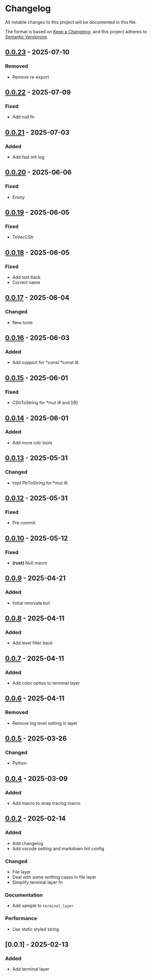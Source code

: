 # Changelog

All notable changes to this project will be documented in this file.

The format is based on [Keep a Changelog](https://keepachangelog.com/en/1.0.0/),
and this project adheres to [Semantic Versioning](https://semver.org/spec/v2.0.0.html).

## [0.0.23] - 2025-07-10

### Removed

- Remove re-export

## [0.0.22] - 2025-07-09

### Fixed

- Add null fn

## [0.0.21] - 2025-07-03

### Added

- Add fast init log

## [0.0.20] - 2025-06-06

### Fixed

- Envoy

## [0.0.19] - 2025-06-05

### Fixed

- ToVecCStr

## [0.0.18] - 2025-06-05

### Fixed

- Add test back
- Correct name

## [0.0.17] - 2025-06-04

### Changed

- New tools

## [0.0.16] - 2025-06-03

### Added

- Add support for *const *const i8

## [0.0.15] - 2025-06-01

### Fixed

- CStrToString for *mut i8 and [i8]

## [0.0.14] - 2025-06-01

### Added

- Add more cstr tools

## [0.0.13] - 2025-05-31

### Changed

- Impl PtrToString for *mut i8

## [0.0.12] - 2025-05-31

### Fixed

- Pre commit

## [0.0.10] - 2025-05-12

### Fixed

- **(rust)** Null macro

## [0.0.9] - 2025-04-21

### Added

- Initial renovate bot

## [0.0.8] - 2025-04-11

### Added

- Add level filter back

## [0.0.7] - 2025-04-11

### Added

- Add color option to terminal layer

## [0.0.6] - 2025-04-11

### Removed

- Remove log level setting in layer

## [0.0.5] - 2025-03-26

### Changed

- Python

## [0.0.4] - 2025-03-09

### Added

- Add macro to wrap tracing macro

## [0.0.2] - 2025-02-14

### Added

- Add changelog
- Add vscode setting and markdown lint config

### Changed

- File layer
- Deal with some writting cases in file layer
- Simplify terminal layer fn

### Documentation

- Add sample to `terminal_layer`

### Performance

- Use static styled string

## [0.0.1] - 2025-02-13

### Added

- Add terminal layer

[0.0.23]: https://github.com///compare/v0.0.22..v0.0.23
[0.0.22]: https://github.com///compare/v0.0.21..v0.0.22
[0.0.21]: https://github.com///compare/v0.0.20..v0.0.21
[0.0.20]: https://github.com///compare/v0.0.19..v0.0.20
[0.0.19]: https://github.com///compare/v0.0.18..v0.0.19
[0.0.18]: https://github.com///compare/v0.0.17..v0.0.18
[0.0.17]: https://github.com///compare/v0.0.16..v0.0.17
[0.0.16]: https://github.com///compare/v0.0.15..v0.0.16
[0.0.15]: https://github.com///compare/v0.0.14..v0.0.15
[0.0.14]: https://github.com///compare/v0.0.13..v0.0.14
[0.0.13]: https://github.com///compare/v0.0.12..v0.0.13
[0.0.12]: https://github.com///compare/v0.0.11..v0.0.12
[0.0.10]: https://github.com///compare/v0.0.9..v0.0.10
[0.0.9]: https://github.com///compare/v0.0.8..v0.0.9
[0.0.8]: https://github.com///compare/v0.0.7..v0.0.8
[0.0.7]: https://github.com///compare/v0.0.6..v0.0.7
[0.0.6]: https://github.com///compare/v0.0.5..v0.0.6
[0.0.5]: https://github.com///compare/v0.0.4..v0.0.5
[0.0.4]: https://github.com///compare/v0.0.3..v0.0.4
[0.0.2]: https://github.com///compare/v0.0.1..v0.0.2

<!-- generated by git-cliff -->
